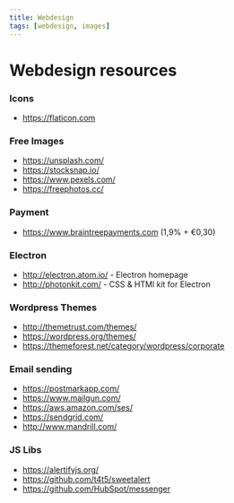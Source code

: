 ```yaml
---
title: Webdesign
tags: [webdesign, images]
---
```


# Webdesign resources

### Icons

* https://flaticon.com

### Free Images

* https://unsplash.com/
* https://stocksnap.io/
* https://www.pexels.com/
* https://freephotos.cc/

### Payment

* https://www.braintreepayments.com (1,9% + €0,30)

### Electron

* http://electron.atom.io/ - Electron homepage
* http://photonkit.com/ - CSS & HTMl kit for Electron

### Wordpress Themes

* http://themetrust.com/themes/
* https://wordpress.org/themes/
* https://themeforest.net/category/wordpress/corporate


### Email sending

* https://postmarkapp.com/
* https://www.mailgun.com/
* https://aws.amazon.com/ses/
* https://sendgrid.com/
* http://www.mandrill.com/

### JS Libs

* https://alertifyjs.org/
* https://github.com/t4t5/sweetalert
* https://github.com/HubSpot/messenger
